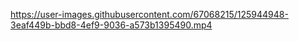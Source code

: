 

https://user-images.githubusercontent.com/67068215/125944948-3eaf449b-bbd8-4ef9-9036-a573b1395490.mp4

